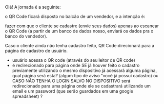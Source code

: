 Olá! A jornada é a seguinte: 

o QR Code ficará disposto no balcão de um vendedor, e a intenção é: 

fazer com que o cliente se cadastre (envie seus dados) apenas ao escanear o QR Code 
(a partir de um banco de dados nosso, enviará os dados pra o banco do vendedor).




Caso o cliente ainda não tenha cadastro feito, QR Code direcionará para a página de cadastro de usuário.


- usuário acessa o QR code (através do seu leitor de QR code)
- é redirecionado para página onde SE já houver feito o cadastro previamente utilizando o mesmo dispositivo já acessará alguma página, qual página será esta? (algum tipo de aviso "você já possui cadastro) ou CASO NÃO TENHA O LOGIN SALVO NO DISPOSITIVO será redirecionado para uma página onde ele se cadastrará utilizando um email e um password (que serão guardados em uma google spreadsheet) ? 